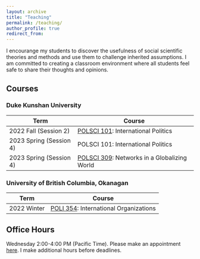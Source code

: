 ```yaml
---
layout: archive
title: "Teaching"
permalink: /teaching/
author_profile: true
redirect_from:
---
```


I encourange my students to discover the usefulness of social scientific theories and methods and use them to challenge inherited assumptions. I am committed to creating a classroom environment where all students feel safe to share their thoughts and opinions.

## Courses

### Duke Kunshan University

| Term | Course |
| --- |  --- | 
| 2022 Fall (Session 2) | [POLSCI 101](../teaching/202202/): International Politics |
| 2023 Spring (Session 4) | POLSCI 101: International Politics |
| 2023 Spring (Session 4) | [POLSCI 309](../teaching/202304/): Networks in a Globalizing World |


### University of British Columbia, Okanagan

| Term | Course |
| --- |  --- | 
| 2022 Winter | [POLI 354](../teaching/202201/): International Organizations |
   



## Office Hours

Wednesday 2:00-4:00 PM (Pacific Time). Please make an appointment [here](https://takumishibaike.youcanbook.me/). I make additional hours before deadlines.
